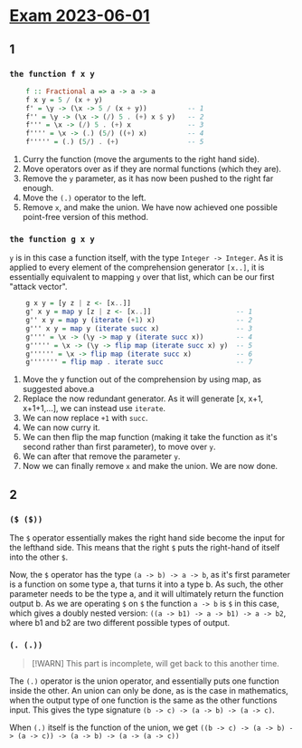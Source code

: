 # [Exam 2023-06-01](https://fileadmin.cs.lth.se/cs/Education/EDAN40/exams/edan40_230601.pdf)
## 1
### ``the function f x y``
```haskell
    f :: Fractional a => a -> a -> a
    f x y = 5 / (x + y)
    f' = \y -> (\x -> 5 / (x + y))          -- 1
    f'' = \y -> (\x -> (/) 5 . (+) x $ y)   -- 2
    f''' = \x -> (/) 5 . (+) x              -- 3
    f'''' = \x -> (.) (5/) ((+) x)          -- 4
    f''''' = (.) (5/) . (+)                 -- 5
```
1. Curry the function (move the arguments to the right hand side).
2. Move operators over as if they are normal functions (which they are).
3. Remove the ``y`` parameter, as it has now been pushed to the right far enough.
4. Move the ``(.)`` operator to the left.
5. Remove ``x``, and make the union. We have now achieved one possible point-free version of this method. 

### ``the function g x y``
``y`` is in this case a function itself, with the type ``Integer -> Integer``. As it is applied to every element of the comprehension generator ``[x..]``, it is essentially equivalent to mapping ``y`` over that list, which can be our first "attack vector".

```haskell
    g x y = [y z | z <- [x..]]
    g' x y = map y [z | z <- [x..]]                     -- 1
    g'' x y = map y (iterate (+1) x)                    -- 2
    g''' x y = map y (iterate succ x)                   -- 3
    g'''' = \x -> (\y -> map y (iterate succ x))        -- 4
    g''''' = \x -> (\y -> flip map (iterate succ x) y)  -- 5
    g'''''' = \x -> flip map (iterate succ x)           -- 6
    g''''''' = flip map . iterate succ                  -- 7
```
1. Move the y function out of the comprehension by using map, as suggested above.a
2. Replace the now redundant generator. As it will generate [x, x+1, x+1+1,...], we can instead use ``iterate``.
3. We can now replace ``+1`` with ``succ``.
4. We can now curry it.
5. We can then flip the map function (making it take the function as it's second rather than first parameter), to move over ``y``.
6. We can after that remove the parameter ``y``.
7. Now we can finally remove ``x`` and make the union. We are now done.

## 2
### ``($ ($))``
The ``$`` operator essentially makes the right hand side become the input for the lefthand side. This means that the right ``$`` puts the right-hand of itself into the other ``$``. 

Now, the ``$`` operator has the type ``(a -> b) -> a -> b``, as it's first parameter is a function on some type a, that turns it into a type b. As such, the other parameter needs to be the type a, and it will ultimately return the function output b. As we are operating ``$`` on ``$`` the function ``a -> b`` is ``$`` in this case, which gives a doubly nested version:
``((a -> b1) -> a -> b1) -> a -> b2``, where b1 and b2 are two different possible types of output.

### ``(. (.))``
> [!WARN]
> This part is incomplete, will get back to this another time.

The ``(.)`` operator is the union operator, and essentially puts one function inside the other. An union can only be done, as is the case in mathematics, when the output type of one function is the same as the other functions input. This gives the type signature ``(b -> c) -> (a -> b) -> (a -> c)``. 

When ``(.)`` itself is the function of the union, we get ``((b -> c) -> (a -> b) -> (a -> c)) -> (a -> b) -> (a -> (a -> c))``
